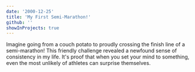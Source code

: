 ```yaml
---
date: '2000-12-25'
title: 'My First Semi-Marathon!'
github: ''
showInProjects: true
---
```


Imagine going from a couch potato to proudly crossing the finish line of a semi-marathon! This friendly challenge revealed a newfound sense of consistency in my life. It's proof that when you set your mind to something, even the most unlikely of athletes can surprise themselves.

